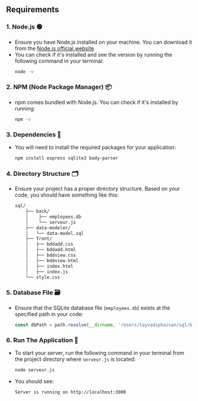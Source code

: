 ## Requirements

### 1. Node.js 🟢
- Ensure you have Node.js installed on your machine. You can download it from the [Node.js official website](https://nodejs.org/).
- You can check if it's installed and see the version by running the following command in your terminal:
    ```bash
    node -v
    ```

### 2. NPM (Node Package Manager) 📦
- npm comes bundled with Node.js. You can check if it's installed by running:
    ```bash
    npm -v
    ```

### 3. Dependencies 🔧
- You will need to install the required packages for your application:
    ```bash
    npm install express sqlite3 body-parser
    ```

### 4. Directory Structure 🗂️
- Ensure your project has a proper directory structure. Based on your code, you should have something like this:
    ```bash
    sql/ 
        ├── back/ 
        │    ├── employees.db
        │    └── serveur.js 
        ├── data-modeler/
        │   └── data-model.sql   
        ├── front/ 
        │   ├── bddadd.css
        │   ├── bddadd.html
        │   ├── bddview.css 
        │   ├── bddview.html
        │   ├── index.html
        │   ├── index.js 
        └── style.css
    ```

### 5. Database File 🗃️
- Ensure that the SQLite database file (`employees.db`) exists at the specified path in your code:
    ```javascript
    const dbPath = path.resolve(__dirname, '/Users/tayvadiphaisan/sql/back/employees.db');
    ```

### 6. Run The Application 🚀
- To start your server, run the following command in your terminal from the project directory where `serveur.js` is located:
    ```bash
    node serveur.js
    ```
- You should see:
    ```
    Server is running on http://localhost:3000
    ```





